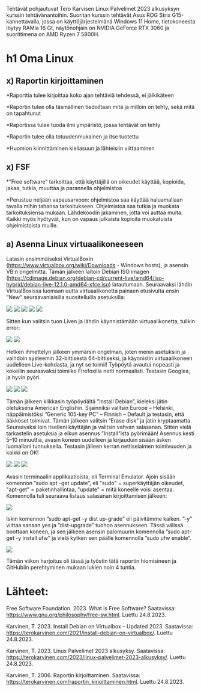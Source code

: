 Tehtävät pohjautuvat Tero Karvisen Linux Palvelimet 2023 alkusyksyn kurssin tehtävänantoihin. 
Suoritan kurssin tehtävät Asus ROG Strix G15-kannettavalla, jossa on käyttöjärjestelmänä Windows 11 Home, tietokoneesta löytyy RAMia 16 Gt, 
näytönohjain on NVIDIA GeForce RTX 3060 ja suorittimena on AMD Ryzen 7 5800H.

# h1 Oma Linux
  ## x) Raportin kirjoittaminen
*Raporttia tulee kirjoittaa koko ajan tehtäviä tehdessä, ei jälkikäteen

*Raportin tulee olla täsmällinen tiedoiltaan mitä ja milloin on tehty, sekä mitä on tapahtunut

*Raportissa tulee tuoda ilmi ympäristö, jossa tehtävät on tehty 

*Raportin tulee olla totuudenmukainen ja itse tuotettu

*Huomion kiinnittäminen kieliasuun ja lähteisiin viittaaminen

  ## x) FSF
*”Free software” tarkoittaa, että käyttäjillä on oikeudet käyttää, kopioida, jakaa, tutkia, muuttaa ja parannella ohjelmistoa

*Perustuu neljään vapausarvoon: ohjelmistoa saa käyttää haluamallaan tavalla mihin tahansa tarkoitukseen. 
Ohjelmistoa saa tutkia ja muokata tarkoituksiensa mukaan. 
Lähdekoodin jakaminen, jotta voi auttaa muita. 
Kaikki myös hyötyvät, kun on vapaus julkaista kopioita muokatuista ohjelmistoista muille.

## a) Asenna Linux virtuaalikoneeseen
Latasin ensimmäiseksi VirtualBoxin (https://www.virtualbox.org/wiki/Downloads - Windows hosts), ja asensin VB:n ongelmitta. 
Tämän jälkeen laitoin Debian ISO imagen (https://cdimage.debian.org/debian-cd/current-live/amd64/iso-hybrid/debian-live-12.1.0-amd64-xfce.iso) latautumaan. 
Seuraavaksi lähdin VirtualBoxissa luomaan uutta virtuaalikonetta painaen etusivulta ensin ”New” seuraavanlaisilla suositelluilla asetuksilla:

![](https://github.com/LiisaLesonen/linux-palvelimet/blob/main/images/1-1.png)
![](https://github.com/LiisaLesonen/linux-palvelimet/blob/main/images/1-2.png)
![](https://github.com/LiisaLesonen/linux-palvelimet/blob/main/images/1-3.png)
![](https://github.com/LiisaLesonen/linux-palvelimet/blob/main/images/1-4.png)
![](https://github.com/LiisaLesonen/linux-palvelimet/blob/main/images/1-5.png)

Sitten kun valitsin tuon Liven ja lähdin käynnistämään virtuaalikonetta, tulikin error:

![](https://github.com/LiisaLesonen/linux-palvelimet/blob/main/images/1-6.png)
![](https://github.com/LiisaLesonen/linux-palvelimet/blob/main/images/1-7.png)

Hetken ihmettelyn jälkeen ymmärsin ongelman, joten menin asetuksiin ja vaihdoin systeemin 32-bittisestä 64-bittiseksi, ja käynnistin virtuaalikoneen uudelleen Live-kohdasta, ja nyt se toimii! 
Työpöytä avautui nopeasti ja kokeilin seuraavaksi toimiiko Firefoxilla netti normaalisti. Testasin Googlea, ja hyvin pyöri. 

![](https://github.com/LiisaLesonen/linux-palvelimet/blob/main/images/1-8.png)
![](https://github.com/LiisaLesonen/linux-palvelimet/blob/main/images/1-9.png)
![](https://github.com/LiisaLesonen/linux-palvelimet/blob/main/images/1-10.png)

Tämän jälkeen klikkasin työpöydältä ”Install Debian”, kieleksi jätin oletuksena American Englishin. Sijainniksi valitsin Europe – Helsinki, 
näppäimistöksi ”Generic 105-key PC” – Finnish – Default ja testasin, että ääkköset toimivat. 
Tämän jälkeen valitsin ”Erase disk” ja jätin kryptaamatta. Seuraavaksi loin itselleni käyttäjän ja valitsin vahvan salasanan. 
Sitten vielä tarkastelin asetuksia ja eikun asennus ”Install”ista pyörimään! Asennus kesti 5–10 minuuttia, avasin koneen uudelleen 
ja kirjauduin sisään äsken luomallani tunnuksella. Testasin jälleen kerran nettiselaimen toimivuuden ja kaikki on OK!

![](https://github.com/LiisaLesonen/linux-palvelimet/blob/main/images/1-11.png)
![](https://github.com/LiisaLesonen/linux-palvelimet/blob/main/images/1-12.png)
![](https://github.com/LiisaLesonen/linux-palvelimet/blob/main/images/1-13.png)

Avasin terminaalin applikaatioista, eli Terminal Emulator. Ajoin sisään komennon ”sudo apt -get update”, eli "sudo" = superkäyttäjän oikeudet, 
"apt-get" = paketinhallintaa, "update" = mitä koneelle voisi asentaa. Komennolla tuli seuraava listaus salasanan kirjoittamisen jälkeen:

![](https://github.com/LiisaLesonen/linux-palvelimet/blob/main/images/1-14.png)

Iskin komennon ”sudo apt-get -y dist up-grade” eli päivitämme kaiken. ”-y” viittaa sanaan yes ja ”dist-upgrade” tuohon asennukseen. 
Tässä välissä boottaan koneen, ja sen jälkeen asensin palomuurin komennolla ”sudo apt-get -y install ufw” ja vielä kytken sen päälle komennolla ”sudo ufw enable”.

![](https://github.com/LiisaLesonen/linux-palvelimet/blob/main/images/1-15.png)

Tämän viikon harjoitus oli tässä ja työstin tätä raportin hiomisineen ja GitHubiin perehtyminen mukaan lukien noin 4 tuntia.


# Lähteet:

Free Software Foundation. 2023. What is Free Software? Saatavissa: https://www.gnu.org/philosophy/free-sw.html. Luettu 24.8.2023.

Karvinen, T. 2023. Install Debian on Virtualbox – Updated 2023. Saatavissa: https://terokarvinen.com/2021/install-debian-on-virtualbox/. Luettu 24.8.2023.

Karvinen, T. 2023. Linux Palvelimet 2023 alkusyksy. Saatavissa: https://terokarvinen.com/2023/linux-palvelimet-2023-alkusyksy/. Luettu 24.8.2023.

Karvinen, T. 2006. Raportin kirjoittaminen. Saatavissa: https://terokarvinen.com/raportin_kirjoittaminen.html. Luettu 24.8.2023.
